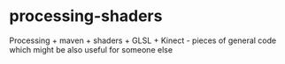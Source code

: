 # processing-shaders
Processing + maven + shaders + GLSL + Kinect - pieces of general code which might be also useful for someone else

